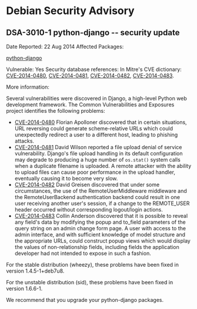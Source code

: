 
Debian Security Advisory
========================


DSA-3010-1 python-django -- security update
-------------------------------------------



Date Reported:
22 Aug 2014
Affected Packages:

[python-django](https://packages.debian.org/src:python-django)

Vulnerable:
Yes
Security database references:
In Mitre's CVE dictionary: [CVE-2014-0480](https://security-tracker.debian.org/tracker/CVE-2014-0480), [CVE-2014-0481](https://security-tracker.debian.org/tracker/CVE-2014-0481), [CVE-2014-0482](https://security-tracker.debian.org/tracker/CVE-2014-0482), [CVE-2014-0483](https://security-tracker.debian.org/tracker/CVE-2014-0483).  

More information:

Several vulnerabilities were discovered in Django, a high-level Python
web development framework. The Common Vulnerabilities and Exposures
project identifies the following problems:


* [CVE-2014-0480](https://security-tracker.debian.org/tracker/CVE-2014-0480)
Florian Apolloner discovered that in certain situations, URL
 reversing could generate scheme-relative URLs which could
 unexpectedly redirect a user to a different host, leading to
 phishing attacks.
* [CVE-2014-0481](https://security-tracker.debian.org/tracker/CVE-2014-0481)
David Wilson reported a file upload denial of service vulnerability.
 Django's file upload handling in its default configuration may
 degrade to producing a huge number of `os.stat()` system calls when
 a duplicate filename is uploaded. A remote attacker with the ability
 to upload files can cause poor performance in the upload handler,
 eventually causing it to become very slow.
* [CVE-2014-0482](https://security-tracker.debian.org/tracker/CVE-2014-0482)
David Greisen discovered that under some circumstances, the use of
 the RemoteUserMiddleware middleware and the RemoteUserBackend
 authentication backend could result in one user receiving another
 user's session, if a change to the REMOTE\_USER header occurred
 without corresponding logout/login actions.
* [CVE-2014-0483](https://security-tracker.debian.org/tracker/CVE-2014-0483)
Collin Anderson discovered that it is possible to reveal any field's
 data by modifying the popup and to\_field parameters of the query
 string on an admin change form page. A user with access to the admin
 interface, and with sufficient knowledge of model structure and the
 appropriate URLs, could construct popup views which would display
 the values of non-relationship fields, including fields the
 application developer had not intended to expose in such a fashion.


For the stable distribution (wheezy), these problems have been fixed in
version 1.4.5-1+deb7u8.


For the unstable distribution (sid), these problems have been fixed in
version 1.6.6-1.


We recommend that you upgrade your python-django packages.






